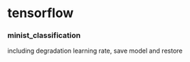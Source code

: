 # tensorflow 
### minist_classification  
including degradation learning rate, save model and restore 
